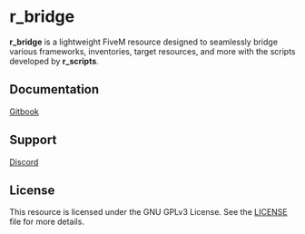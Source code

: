# r_bridge

**r_bridge** is a lightweight FiveM resource designed to seamlessly bridge various frameworks, inventories, target resources, and more with the scripts developed by **r_scripts**.

## Documentation

[Gitbook](https://rscripts.gitbook.io/r_scripts-docs./free-resources/r_bridge)

## Support

[Discord](https://discord.gg/rscripts)

## License

This resource is licensed under the GNU GPLv3 License. See the [LICENSE](LICENSE) file for more details.
